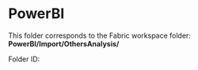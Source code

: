 # PowerBI

This folder corresponds to the Fabric workspace folder: **PowerBI/Import/OthersAnalysis/**

Folder ID: 
